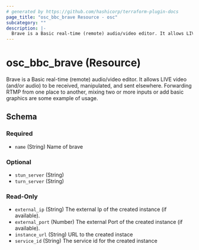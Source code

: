 ```yaml
---
# generated by https://github.com/hashicorp/terraform-plugin-docs
page_title: "osc_bbc_brave Resource - osc"
subcategory: ""
description: |-
  Brave is a Basic real-time (remote) audio/video editor. It allows LIVE video (and/or audio) to be received, manipulated, and sent elsewhere. Forwarding RTMP from one place to another, mixing two or more inputs or add basic graphics are some example of usage.
---
```


# osc_bbc_brave (Resource)

Brave is a Basic real-time (remote) audio/video editor. It allows LIVE video (and/or audio) to be received, manipulated, and sent elsewhere. Forwarding RTMP from one place to another, mixing two or more inputs or add basic graphics are some example of usage.



<!-- schema generated by tfplugindocs -->
## Schema

### Required

- `name` (String) Name of brave

### Optional

- `stun_server` (String)
- `turn_server` (String)

### Read-Only

- `external_ip` (String) The external Ip of the created instance (if available).
- `external_port` (Number) The external Port of the created instance (if available).
- `instance_url` (String) URL to the created instace
- `service_id` (String) The service id for the created instance
